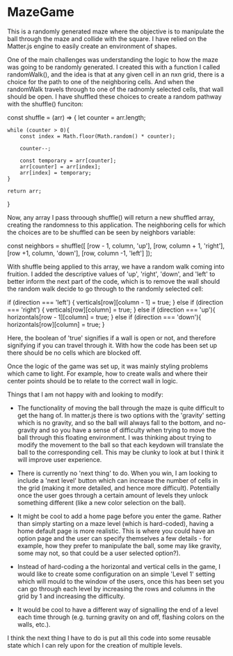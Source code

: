 # MazeGame
This is a randomly generated maze where the objective is to manipulate the ball through the maze and collide with the square.  I have relied on the Matter.js engine to easily create an environment of shapes. 

One of the main challenges was understanding the logic to how the maze was going to be randomly generated. I created this with a function I called randomWalk(), and the idea is that at any given cell in an nxn grid, there is a choice for the path to one of the neighboring cells. And when the randomWalk travels through to one of the radnomly selected cells, that wall should be open. I have shuffled these choices to create a random pathway with the shuffle() funciton:

const shuffle = (arr) => {
    let counter = arr.length;

    while (counter > 0){
        const index = Math.floor(Math.random() * counter);

        counter--;

        const temporary = arr[counter];
        arr[counter] = arr[index];
        arr[index] = temporary;
    }

    return arr;
}

Now, any array I pass throough shuffle() will return a new shuffled array, creating the randomness to this application. The neighboring cells for which the choices are to be shuffled can be seen by neighbors variable:

const neighbors = shuffle([
        [row - 1, column, 'up'],
        [row, column + 1, 'right'],
        [row +1, column, 'down'],
        [row, column -1, 'left']
    ]);

With shuffle being applied to this array, we have a random walk coming into fruition. I added the descriptive values of 'up', 'right', 'down', and 'left' to better inform the next part of the code, which is to remove the wall should the random walk decide to go through to the randomly selected cell: 

 if (direction === 'left') {
            verticals[row][column - 1] = true;
        } else if (direction === 'right') {
            verticals[row][column] = true;
        } else if (direction === 'up'){
            horizontals[row - 1][column] = true;
        } else if (direction === 'down'){
            horizontals[row][column] = true;
        }

Here, the boolean of 'true' signifies if a wall is open or not, and therefore signifying if you can travel through it. With how the code has been set up there should be no cells which are blocked off. 

Once the logic of the game was set up, it was mainly styling problems which came to light. For example, how to create walls and where their center points should be to relate to the correct wall in logic. 



Things that I am not happy with and looking to modify:

- The functionality of moving the ball through the maze is quite difficult to get the hang of. In matter.js there is two options with the 'gravity' setting which is no gravity, and so the ball will always fall to the bottom, and no-gravity and so you have a sense of difficulty when trying to move the ball through this floating environment. I was thinking about trying to modify the movement to the ball so that each keydown will translate the ball to the corresponding cell. This may be clunky to look at but I think it will improve user experience.

- There is currently no 'next thing' to do. When you win, I am looking to include a 'next level' button which can increase the number of cells in the grid (making it more detailed, and hence more difficult). Potentially once the user goes through a certain amount of levels they unlock something different (like a new color selection on the ball).
  
- It might be cool to add a home page before you enter the game. Rather than simply starting on a maze level (which is hard-coded), having a home default page is more realistic. This is where you could have an option page and the user can specify themselves a few details - for example, how they prefer to manipulate the ball, some may like gravity, some may not, so that could be a user selected option?).
  
- Instead of hard-coding a the horizontal and vertical cells in the game, I would like to create some configuration on an simple 'Level 1' setting which will mould to the window of the users, once this has been set you can go through each level by increasing the rows and columns in the grid by 1 and increasing the difficulty.
  
- It would be cool to have a different way of signalling the end of a level each time through (e.g. turning gravity on and off, flashing colors on the walls, etc.).



I think the next thing I have to do is put all this code into some reusable state which I can rely upon for the creation of multiple levels. 
